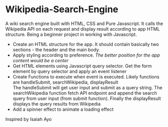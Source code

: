 # Wikipedia-Search-Engine
A wiki search engine built with HTML, CSS and Pure Javascript. It calls the Wikipedia API on each request and display result according to app HTML structure. Being a beginner project in working with Javascript.

<ul>
  <li>Create an HTML structure  for the app. It should contain basically two sections - the header and the main body.</li>
  <li>Apply styling according to preference. <i>The better position for the app content would be a center</i></li>
  <li>Get HTML elements using Javascript query selector. Get the form element by query selector and apply an event listener</li>
  <li>Create Functions to execute when event is executed. Likely functions are handleSubmit, searchWikipedia, displayResult<br>The handleSubmit will get user input and submit as a query string. The searchWikipedia function fetch API endpoint and append the search query from user input (from submit function). Finally the displayResult displays the query results from Wikipedia</li>
  <li>Add a spinner effect to animate a loading effect</li>
</ul>

Inspired by Isaiah Ayo
